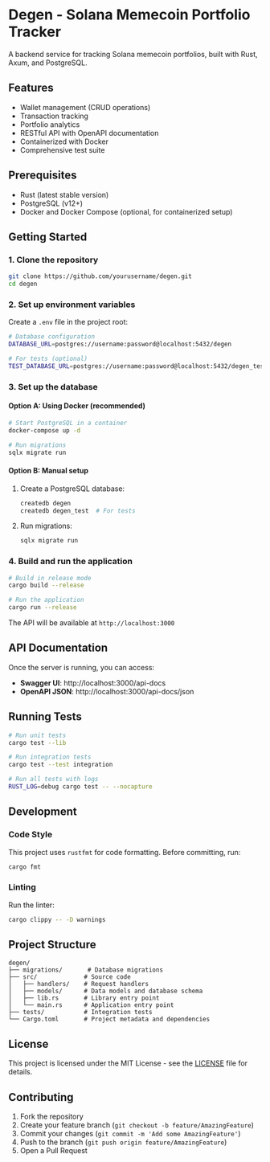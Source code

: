 # Degen - Solana Memecoin Portfolio Tracker

A backend service for tracking Solana memecoin portfolios, built with Rust, Axum, and PostgreSQL.

## Features

- Wallet management (CRUD operations)
- Transaction tracking
- Portfolio analytics
- RESTful API with OpenAPI documentation
- Containerized with Docker
- Comprehensive test suite

## Prerequisites

- Rust (latest stable version)
- PostgreSQL (v12+)
- Docker and Docker Compose (optional, for containerized setup)

## Getting Started

### 1. Clone the repository

```bash
git clone https://github.com/yourusername/degen.git
cd degen
```

### 2. Set up environment variables

Create a `.env` file in the project root:

```bash
# Database configuration
DATABASE_URL=postgres://username:password@localhost:5432/degen

# For tests (optional)
TEST_DATABASE_URL=postgres://username:password@localhost:5432/degen_test
```

### 3. Set up the database

#### Option A: Using Docker (recommended)

```bash
# Start PostgreSQL in a container
docker-compose up -d

# Run migrations
sqlx migrate run
```

#### Option B: Manual setup

1. Create a PostgreSQL database:
   ```bash
   createdb degen
   createdb degen_test  # For tests
   ```

2. Run migrations:
   ```bash
   sqlx migrate run
   ```

### 4. Build and run the application

```bash
# Build in release mode
cargo build --release

# Run the application
cargo run --release
```

The API will be available at `http://localhost:3000`

## API Documentation

Once the server is running, you can access:

- **Swagger UI**: http://localhost:3000/api-docs
- **OpenAPI JSON**: http://localhost:3000/api-docs/json

## Running Tests

```bash
# Run unit tests
cargo test --lib

# Run integration tests
cargo test --test integration

# Run all tests with logs
RUST_LOG=debug cargo test -- --nocapture
```

## Development

### Code Style

This project uses `rustfmt` for code formatting. Before committing, run:

```bash
cargo fmt
```

### Linting

Run the linter:

```bash
cargo clippy -- -D warnings
```

## Project Structure

```
degen/
├── migrations/       # Database migrations
├── src/             # Source code
│   ├── handlers/    # Request handlers
│   ├── models/      # Data models and database schema
│   ├── lib.rs       # Library entry point
│   └── main.rs      # Application entry point
├── tests/           # Integration tests
└── Cargo.toml       # Project metadata and dependencies
```

## License

This project is licensed under the MIT License - see the [LICENSE](LICENSE) file for details.

## Contributing

1. Fork the repository
2. Create your feature branch (`git checkout -b feature/AmazingFeature`)
3. Commit your changes (`git commit -m 'Add some AmazingFeature'`)
4. Push to the branch (`git push origin feature/AmazingFeature`)
5. Open a Pull Request
